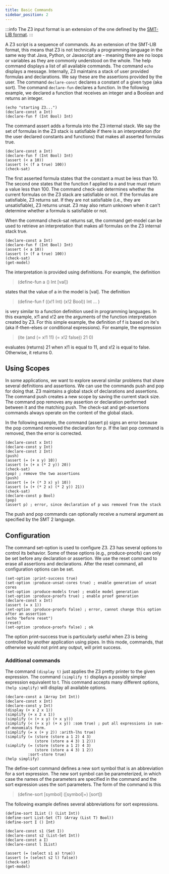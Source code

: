 ```yaml
---
title: Basic Commands
sidebar_position: 2
---
```


:::info 
The Z3 input format is an extension of the one defined by the [SMT-LIB format](http://www.smtlib.org).
::: 

A Z3 script is a sequence of commands. As an extension of the SMT-LIB format, this means that Z3 is not technically a programming language in the same way that Java, Python, or Javascript are - meaning  there are no loops or variables as they are commonly understood on the whole. The help command displays a list of all available commands. The command `echo` displays a message. Internally, Z3 maintains a stack of user provided formulas and declarations. We say these are the assertions provided by the user. The command `declare-const` declares a constant of a given type (aka sort). The command `declare-fun` declares a function. In the following example, we declared a function that receives an integer and a Boolean and returns an integer.

```z3
(echo "starting Z3...")
(declare-const a Int)
(declare-fun f (Int Bool) Int)
```

The command assert adds a formula into the Z3 internal stack. We say the set of formulas in the Z3 stack is satisfiable if there is an interpretation (for the user declared constants and functions) that makes all asserted formulas true.

```z3
(declare-const a Int)
(declare-fun f (Int Bool) Int)
(assert (< a 10))
(assert (< (f a true) 100))
(check-sat)
```

The first asserted formula states that the constant a must be less than 10. The second one states that the function f applied to a and true must return a value less than 100. The command check-sat determines whether the current formulas on the Z3 stack are satisfiable or not. If the formulas are satisfiable, Z3 returns sat. If they are not satisfiable (i.e., they are unsatisfiable), Z3 returns unsat. Z3 may also return unknown when it can't determine whether a formula is satisfiable or not.

When the command check-sat returns sat, the command get-model can be used to retrieve an interpretation that makes all formulas on the Z3 internal stack true.

```z3
(declare-const a Int)
(declare-fun f (Int Bool) Int)
(assert (< a 10))
(assert (> (f a true) 100))
(check-sat)
(get-model)
```

The interpretation is provided using definitions. For example, the definition

>  (define-fun a () Int [val])

states that the value of a in the model is [val]. The definition

> (define-fun f ((x!1 Int) (x!2 Bool)) Int
>    ...
> )

is very similar to a function definition used in programming languages. In this example, x!1 and x!2 are the arguments of the function interpretation created by Z3. For this simple example, the definition of f is based on ite's (aka if-then-elses or conditional expressions). For example, the expression

> (ite (and (= x!1 11) (= x!2 false)) 21 0)


evaluates (returns) 21 when x!1 is equal to 11, and x!2 is equal to false. Otherwise, it returns 0.

## Using Scopes
In some applications, we want to explore several similar problems that share several definitions and assertions. We can use the commands push and pop for doing that. Z3 maintains a global stack of declarations and assertions. The command push creates a new scope by saving the current stack size. The command pop removes any assertion or declaration performed between it and the matching push. The check-sat and get-assertions commands always operate on the content of the global stack.

In the following example, the command (assert p) signs an error because the pop command removed the declaration for p. If the last pop command is removed, then the error is corrected.

```z3 ignore-errors
(declare-const x Int)
(declare-const y Int)
(declare-const z Int)
(push)
(assert (= (+ x y) 10))
(assert (= (+ x (* 2 y)) 20))
(check-sat)
(pop) ; remove the two assertions
(push) 
(assert (= (+ (* 3 x) y) 10))
(assert (= (+ (* 2 x) (* 2 y)) 21))
(check-sat)
(declare-const p Bool)
(pop)
(assert p) ; error, since declaration of p was removed from the stack
```
The push and pop commands can optionally receive a numeral argument as specified by the SMT 2 language.

## Configuration 
The command set-option is used to configure Z3. Z3 has several options to control its behavior. Some of these options (e.g., produce-proofs) can only be set before any declaration or assertion. We use the reset command to erase all assertions and declarations. After the reset command, all configuration options can be set.

```z3 ignore-errors
(set-option :print-success true)
(set-option :produce-unsat-cores true) ; enable generation of unsat cores
(set-option :produce-models true) ; enable model generation
(set-option :produce-proofs true) ; enable proof generation
(declare-const x Int)
(assert (= x 1))
(set-option :produce-proofs false) ; error, cannot change this option after an assertion
(echo "before reset")
(reset)
(set-option :produce-proofs false) ; ok
```

The option print-success true is particularly useful when Z3 is being controlled by another application using pipes. In this mode, commands, that otherwise would not print any output, will print success.

### Additional commands

The command `(display t)` just applies the Z3 pretty printer to the given expression. The command `(simplify t)` displays a possibly simpler expression equivalent to t. This command accepts many different options, `(help simplify)` will display all available options.

```z3
(declare-const a (Array Int Int))
(declare-const x Int)
(declare-const y Int)
(display (+ x 2 x 1))
(simplify (+ x 2 x 1))
(simplify (< (+ x y) (+ x y)))
(simplify (< (+ x y) (+ x y)) :som true) ; put all expressions in sum-of-monomials form.
(simplify (= x (+ y 2)) :arith-lhs true)
(simplify (= (store (store a 1 2) 4 3)
             (store (store a 4 3) 1 2)))
(simplify (= (store (store a 1 2) 4 3)
             (store (store a 4 3) 1 2))
          :sort-store true)
(help simplify)
```

The define-sort command defines a new sort symbol that is an abbreviation for a sort expression. The new sort symbol can be parameterized, in which case the names of the parameters are specified in the command and the sort expression uses the sort parameters. The form of the command is this

> (define-sort [symbol] ([symbol]+) [sort])

The following example defines several abbreviations for sort expressions.

```z3
(define-sort IList () (List Int))
(define-sort List-Set (T) (Array (List T) Bool))
(define-sort I () Int)

(declare-const s1 (Set I))
(declare-const s2 (List-Set Int))
(declare-const a I)
(declare-const l IList)

(assert (= (select s1 a) true))
(assert (= (select s2 l) false))
(check-sat)
(get-model)
```
